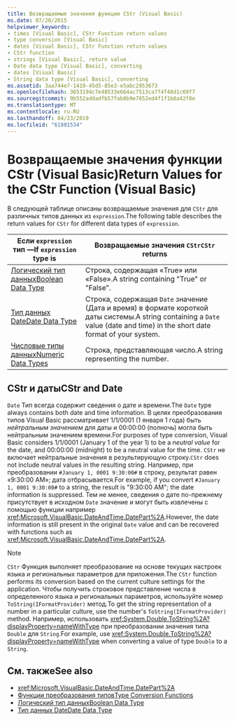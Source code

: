 ```yaml
---
title: Возвращаемые значения функции CStr (Visual Basic)
ms.date: 07/20/2015
helpviewer_keywords:
- times [Visual Basic], CStr Function return values
- type conversion [Visual Basic]
- dates [Visual Basic], CStr Function return values
- CStr function
- strings [Visual Basic], return value
- Date data type [Visual Basic], converting
- dates [Visual Basic]
- String data type [Visual Basic], converting
ms.assetid: 3aa744e7-1419-45d5-85e3-e5abc2953673
ms.openlocfilehash: 3653194c7e48533e664ac7513ca7f4f48d1c69f7
ms.sourcegitcommit: 9b552addadfb57fab0b9e7852ed4f1f1b8a42f8e
ms.translationtype: MT
ms.contentlocale: ru-RU
ms.lasthandoff: 04/23/2019
ms.locfileid: "61801534"
---
```

# <a name="return-values-for-the-cstr-function-visual-basic"></a><span data-ttu-id="9e6ca-102">Возвращаемые значения функции CStr (Visual Basic)</span><span class="sxs-lookup"><span data-stu-id="9e6ca-102">Return Values for the CStr Function (Visual Basic)</span></span>
<span data-ttu-id="9e6ca-103">В следующей таблице описаны возвращаемые значения для `CStr` для различных типов данных из `expression`.</span><span class="sxs-lookup"><span data-stu-id="9e6ca-103">The following table describes the return values for `CStr` for different data types of `expression`.</span></span>  
  
|<span data-ttu-id="9e6ca-104">Если `expression` тип —</span><span class="sxs-lookup"><span data-stu-id="9e6ca-104">If `expression` type is</span></span>|<span data-ttu-id="9e6ca-105">Возвращаемые значения `CStr`</span><span class="sxs-lookup"><span data-stu-id="9e6ca-105">`CStr` returns</span></span>|  
|-----------------------------|--------------------|  
|[<span data-ttu-id="9e6ca-106">Логический тип данных</span><span class="sxs-lookup"><span data-stu-id="9e6ca-106">Boolean Data Type</span></span>](../../../visual-basic/language-reference/data-types/boolean-data-type.md)|<span data-ttu-id="9e6ca-107">Строка, содержащая «True» или «False».</span><span class="sxs-lookup"><span data-stu-id="9e6ca-107">A string containing "True" or "False".</span></span>|  
|[<span data-ttu-id="9e6ca-108">Тип данных Date</span><span class="sxs-lookup"><span data-stu-id="9e6ca-108">Date Data Type</span></span>](../../../visual-basic/language-reference/data-types/date-data-type.md)|<span data-ttu-id="9e6ca-109">Строка, содержащая `Date` значение (Дата и время) в формате короткой даты системы.</span><span class="sxs-lookup"><span data-stu-id="9e6ca-109">A string containing a `Date` value (date and time) in the short date format of your system.</span></span>|  
|[<span data-ttu-id="9e6ca-110">Числовые типы данных</span><span class="sxs-lookup"><span data-stu-id="9e6ca-110">Numeric Data Types</span></span>](../../../visual-basic/programming-guide/language-features/data-types/numeric-data-types.md)|<span data-ttu-id="9e6ca-111">Строка, представляющая число.</span><span class="sxs-lookup"><span data-stu-id="9e6ca-111">A string representing the number.</span></span>|  
  
## <a name="cstr-and-date"></a><span data-ttu-id="9e6ca-112">CStr и даты</span><span class="sxs-lookup"><span data-stu-id="9e6ca-112">CStr and Date</span></span>  
 <span data-ttu-id="9e6ca-113">`Date` Тип всегда содержит сведения о дате и времени.</span><span class="sxs-lookup"><span data-stu-id="9e6ca-113">The `Date` type always contains both date and time information.</span></span> <span data-ttu-id="9e6ca-114">В целях преобразования типов Visual Basic рассматривает 1/1/0001 (1 января 1 года) быть *нейтральным значением* для даты и 00:00:00 (полночь) могла быть нейтральным значением времени.</span><span class="sxs-lookup"><span data-stu-id="9e6ca-114">For purposes of type conversion, Visual Basic considers 1/1/0001 (January 1 of the year 1) to be a *neutral value* for the date, and 00:00:00 (midnight) to be a neutral value for the time.</span></span> <span data-ttu-id="9e6ca-115">`CStr` не включает нейтральные значения в результирующую строку.</span><span class="sxs-lookup"><span data-stu-id="9e6ca-115">`CStr` does not include neutral values in the resulting string.</span></span> <span data-ttu-id="9e6ca-116">Например, при преобразовании `#January 1, 0001 9:30:00#` в строку, результат равен «9:30:00 AM»; дата отбрасывается.</span><span class="sxs-lookup"><span data-stu-id="9e6ca-116">For example, if you convert `#January 1, 0001 9:30:00#` to a string, the result is "9:30:00 AM"; the date information is suppressed.</span></span> <span data-ttu-id="9e6ca-117">Тем не менее, сведения о дате по-прежнему присутствует в исходном `Date` значение и могут быть извлечены с помощью функции например <xref:Microsoft.VisualBasic.DateAndTime.DatePart%2A>.</span><span class="sxs-lookup"><span data-stu-id="9e6ca-117">However, the date information is still present in the original `Date` value and can be recovered with functions such as <xref:Microsoft.VisualBasic.DateAndTime.DatePart%2A>.</span></span>  
  
> [!NOTE]
>  <span data-ttu-id="9e6ca-118">`CStr` Функция выполняет преобразование на основе текущих настроек языка и региональных параметров для приложения.</span><span class="sxs-lookup"><span data-stu-id="9e6ca-118">The `CStr` function performs its conversion based on the current culture settings for the application.</span></span> <span data-ttu-id="9e6ca-119">Чтобы получить строковое представление числа в определенного языка и региональных параметров, используйте номер `ToString(IFormatProvider)` метод.</span><span class="sxs-lookup"><span data-stu-id="9e6ca-119">To get the string representation of a number in a particular culture, use the number's `ToString(IFormatProvider)` method.</span></span> <span data-ttu-id="9e6ca-120">Например, использовать <xref:System.Double.ToString%2A?displayProperty=nameWithType> при преобразовании значения типа `Double` для `String`.</span><span class="sxs-lookup"><span data-stu-id="9e6ca-120">For example, use <xref:System.Double.ToString%2A?displayProperty=nameWithType> when converting a value of type `Double` to a `String`.</span></span>  
  
## <a name="see-also"></a><span data-ttu-id="9e6ca-121">См. также</span><span class="sxs-lookup"><span data-stu-id="9e6ca-121">See also</span></span>

- <xref:Microsoft.VisualBasic.DateAndTime.DatePart%2A>
- [<span data-ttu-id="9e6ca-122">Функции преобразования типов</span><span class="sxs-lookup"><span data-stu-id="9e6ca-122">Type Conversion Functions</span></span>](../../../visual-basic/language-reference/functions/type-conversion-functions.md)
- [<span data-ttu-id="9e6ca-123">Логический тип данных</span><span class="sxs-lookup"><span data-stu-id="9e6ca-123">Boolean Data Type</span></span>](../../../visual-basic/language-reference/data-types/boolean-data-type.md)
- [<span data-ttu-id="9e6ca-124">Тип данных Date</span><span class="sxs-lookup"><span data-stu-id="9e6ca-124">Date Data Type</span></span>](../../../visual-basic/language-reference/data-types/date-data-type.md)
